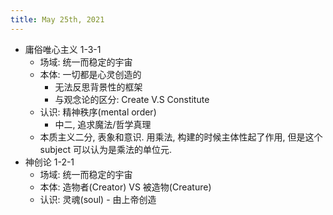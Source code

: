 ```yaml
---
title: May 25th, 2021
---
```


- 庸俗唯心主义 1-3-1
	- 场域: 统一而稳定的宇宙
	- 本体: 一切都是心灵创造的
		- 无法反思背景性的框架
		- 与观念论的区分: Create V.S Constitute
	- 认识: 精神秩序(mental order)
		- 中二, 追求魔法/哲学真理
	- 本质主义二分, 表象和意识. 
	  用乘法, 构建的时候主体性起了作用, 但是这个 subject 可以认为是乘法的单位元.
- 神创论 1-2-1
	- 场域: 统一而稳定的宇宙
	- 本体: 造物者(Creator) VS 被造物(Creature)
	- 认识: 灵魂(soul) - 由上帝创造